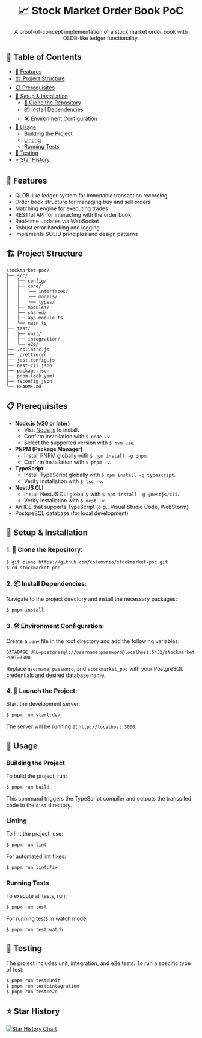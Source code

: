 <br />
<div align="center">

# 📈 Stock Market Order Book PoC

A proof-of-concept implementation of a stock market order book with QLDB-like ledger functionality.
</div>

## 📖 Table of Contents

- [🌟 Features](#-features)
- [🏗️ Project Structure](#-project-structure)
- [📋 Prerequisites](#-prerequisites)
- [🚀 Setup & Installation](#-setup--installation)
    - [🔗 Clone the Repository](#1--clone-the-repository)
    - [📦 Install Dependencies](#2--install-dependencies)
    - [🛠️ Environment Configuration](#3--environment-configuration)
- [🔧 Usage](#-usage)
    - [Building the Project](#building-the-project)
    - [Linting](#linting)
    - [Running Tests](#running-tests)
- [🧪 Testing](#-testing)
- [⭐ Star History](#-star-history)

## 🌟 Features

- QLDB-like ledger system for immutable transaction recording
- Order book structure for managing buy and sell orders
- Matching engine for executing trades
- RESTful API for interacting with the order book
- Real-time updates via WebSocket
- Robust error handling and logging
- Implements SOLID principles and design patterns

## 🏗️ Project Structure

```plaintext
stockmarket-poc/
├── src/
│   ├── config/
│   ├── core/
│   │   ├── interfaces/
│   │   ├── models/
│   │   └── types/
│   ├── modules/
│   ├── shared/
│   ├── app.module.ts
│   └── main.ts
├── test/
│   ├── unit/
│   ├── integration/
│   └── e2e/
├── .eslintrc.js
├── .prettierrc
├── jest.config.js
├── nest-cli.json
├── package.json
├── pnpm-lock.yaml
├── tsconfig.json
└── README.md
```

## 📋 Prerequisites

- **Node.js (v20 or later)**
    - Visit [Node.js](https://nodejs.org/en/) to install.
    - Confirm installation with `$ node -v`.
    - Select the supported version with `$ nvm use`.
- **PNPM (Package Manager)**
    - Install PNPM globally with `$ npm install -g pnpm`.
    - Confirm installation with `$ pnpm -v`.
- **TypeScript**
    - Install TypeScript globally with `$ npm install -g typescript`.
    - Verify installation with `$ tsc -v`.
- **NestJS CLI**
    - Install NestJS CLI globally with `$ npm install -g @nestjs/cli`.
    - Verify installation with `$ nest -v`.
- An IDE that supports TypeScript (e.g., Visual Studio Code, WebStorm).
- PostgreSQL database (for local development)

## 🚀 Setup & Installation

### 1. 🔗 **Clone the Repository:**

```bash
$ git clone https://github.com/colemvnio/stockmarket-poc.git
$ cd stockmarket-poc
```

### 2. 📦 **Install Dependencies:**

Navigate to the project directory and install the necessary packages:

```bash
$ pnpm install
```

### 3. 🛠️ **Environment Configuration:**

Create a `.env` file in the root directory and add the following variables:

```
DATABASE_URL=postgresql://username:password@localhost:5432/stockmarket_poc
PORT=3000
```

Replace `username`, `password`, and `stockmarket_poc` with your PostgreSQL credentials and desired database name.

### 4. 🚀 **Launch the Project:**

Start the development server:

```bash
$ pnpm run start:dev
```

The server will be running at `http://localhost:3000`.

## 🔧 Usage

### Building the Project

To build the project, run:

```bash
$ pnpm run build
```

This command triggers the TypeScript compiler and outputs the transpiled code to the `dist` directory.

### Linting

To lint the project, use:

```bash
$ pnpm run lint
```

For automated lint fixes:

```bash
$ pnpm run lint:fix
```

### Running Tests

To execute all tests, run:

```bash
$ pnpm run test
```

For running tests in watch mode:

```bash
$ pnpm run test:watch
```

## 🧪 Testing

The project includes unit, integration, and e2e tests. To run a specific type of test:

```bash
$ pnpm run test:unit
$ pnpm run test:integration
$ pnpm run test:e2e
```

## ⭐ Star History

[![Star History Chart](https://api.star-history.com/svg?repos=colemvnio/stockmarket-poc&type=Timeline)](https://star-history.com/#colemvnio/stockmarket-poc&Timeline)
